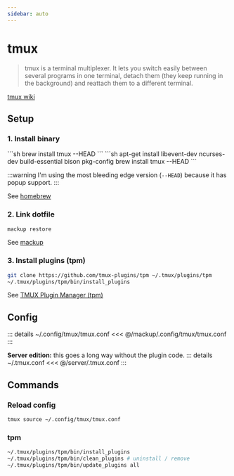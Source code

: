 ```yaml
---
sidebar: auto
---
```


# tmux <Badge text="HEAD" type="warning"/>

> tmux is a terminal multiplexer. It lets you switch easily between several programs in one terminal, detach them (they keep running in the background) and reattach them to a different terminal.

[tmux wiki](https://github.com/tmux/tmux/wiki)

## Setup

### 1. Install binary

<code-group>
  <code-block title="macOS">
  ```sh
  brew install tmux --HEAD
  ```
  </code-block>

  <code-block title="popOS">
  ```sh
  apt-get install libevent-dev ncurses-dev build-essential bison pkg-config
  brew install tmux --HEAD
  ```
  </code-block>
</code-group>


:::warning
I'm using the most bleeding edge version (`--HEAD`) because it has popup support.
:::

See [homebrew](./homebrew)

### 2. Link dotfile

```sh
mackup restore
```

See [mackup](/mackup)

### 3. Install plugins (tpm)

```sh
git clone https://github.com/tmux-plugins/tpm ~/.tmux/plugins/tpm
~/.tmux/plugins/tpm/bin/install_plugins
```

See [TMUX Plugin Manager (tpm)](https://github.com/tmux-plugins/tpm)

## Config

::: details ~/.config/tmux/tmux.conf
<<< @/mackup/.config/tmux/tmux.conf
:::

**Server edition:** this goes a long way without the plugin code.
::: details ~/.tmux.conf
<<< @/server/.tmux.conf
:::

## Commands

### Reload config

```sh
tmux source ~/.config/tmux/tmux.conf
```

### tpm

```sh
~/.tmux/plugins/tpm/bin/install_plugins
~/.tmux/plugins/tpm/bin/clean_plugins # uninstall / remove
~/.tmux/plugins/tpm/bin/update_plugins all
```
